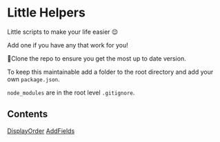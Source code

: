 # Little Helpers 

Little scripts to make your life easier 😌

Add one if you have any that work for you!

📝Clone the repo to ensure you get the most up to date version.

To keep this maintainable add a folder to the root directory and add your own `package.json`. 

`node_modules` are in the root level `.gitignore`.

## Contents

[DisplayOrder](https://github.com/josephclander/little-helpers/tree/main/DisplayOrder)
[AddFields](https://github.com/josephclander/little-helpers/tree/main/AddFields)
